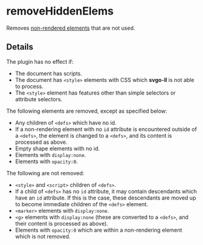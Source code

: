 # removeHiddenElems

Removes [non-rendered elements](https://svgwg.org/svg2-draft/render.html#TermNeverRenderedElement) that are not used.

## Details

The plugin has no effect if:

- The document has scripts.
- The document has `<style>` elements with CSS which **svgo-ll** is not able to process.
- The `<style>` element has features other than simple selectors or attribute selectors.

The following elements are removed, except as specified below:

- Any children of `<defs>` which have no id.
- If a non-rendering element with no `id` attribute is encountered outside of a `<defs>`, the element is changed to a `<defs>`, and its content is processed as above.
- Empty shape elements with no id.
- Elements with `display:none`.
- Elements with `opacity:0`.

The following are not removed:

- `<style>` and `<script>` children of `<defs>`.
- If a child of `<defs>` has no `id` attribute, it may contain descendants which have an `id` attribute. If this is the case, these descendants are moved up to become immediate children of the `<defs>` element.
- `<marker>` elements with `display:none`.
- `<g>` elements with `display:none` (these are converted to a `<defs>`, and their content is processed as above).
- Elements with `opacity:0` which are within a non-rendering element which is not removed.
